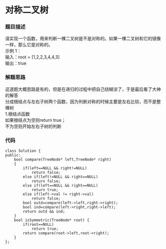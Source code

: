 # 对称二叉树

### 题目描述
请实现一个函数，用来判断一棵二叉树是不是对称的。如果一棵二叉树和它的镜像一样，那么它是对称的。     
示例 1：     
输入：root = [1,2,2,3,4,4,3]     
输出：true       

### 解题思路
这道题大概思路是有的，但是在递归的过程中把自己绕糊涂了，于是最后看了大神的解答     
分成根结点与左右子树两个函数，因为判断对称的时候主要是左右比较，而不是整棵树      
1.根结点函数       
如果根结点为空则return true；      
不为空则开始左右子树的判断     


### 代码
```
class Solution {
public:
    bool compare(TreeNode* left,TreeNode* right)
    {
        if(left==NULL && right!=NULL)
            return false;
        else if(left!=NULL && right==NULL)
            return false;
        else if(left==NULL && right==NULL)
            return true;
        else if(left->val != right->val)
            return false;
        bool outd=compare(left->left,right->right);
        bool ind=compare(left->right,right->left);
        return outd && ind;
    }
    bool isSymmetric(TreeNode* root) {
        if(root==NULL)
            return true;
        return compare(root->left,root->right);
    }
};
```
